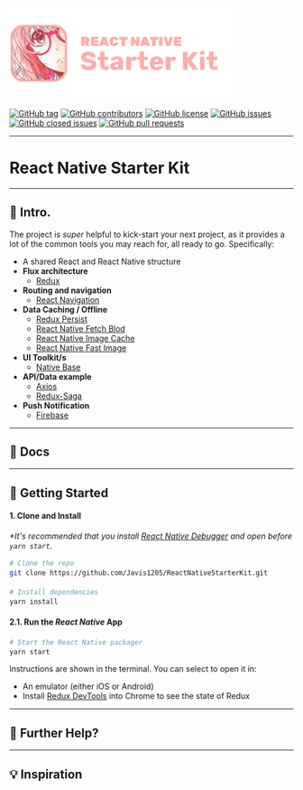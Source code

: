 <img src="/docs/rnsk-logo.png" alt="React Native Starter Kit" width="400" />

[![GitHub tag](https://img.shields.io/github/tag/Javis1205/ReactNativeStarterKit.svg?style=flat-square)](https://github.com/Javis1205/ReactNativeStarterKit/tags)
[![GitHub contributors](https://img.shields.io/github/contributors/Javis1205/ReactNativeStarterKit.svg?style=flat-square)](https://github.com/Javis1205/ReactNativeStarterKit/contributors)
[![GitHub license](https://img.shields.io/badge/license-MIT-blue.svg?style=flat-square)](https://raw.githubusercontent.com/Javis1205/ReactNativeStarterKit/master/LICENSE)
[![GitHub issues](https://img.shields.io/github/issues/Javis1205/ReactNativeStarterKit.svg?style=flat-square)](https://github.com/Javis1205/ReactNativeStarterKit/issues)
[![GitHub closed issues](https://img.shields.io/github/issues-closed/Javis1205/ReactNativeStarterKit.svg?style=flat-square)](https://github.com/Javis1205/ReactNativeStarterKit/issues-closed)
[![GitHub pull requests](https://img.shields.io/github/issues-pr/Javis1205/ReactNativeStarterKit.svg?style=flat-square)](https://github.com/Javis1205/ReactNativeStarterKit/issues-pr)

---

# React Native Starter Kit

---

## 👋 Intro.

The project is _super_ helpful to kick-start your next project, as it provides a lot of the common tools you may reach for, all ready to go. Specifically:

- A shared React and React Native structure
- __Flux architecture__
    - [Redux](https://redux.js.org/docs/introduction/)
- __Routing and navigation__
    - [React Navigation](https://https://reactnavigation.org/)
- __Data Caching / Offline__
    - [Redux Persist](https://github.com/rt2zz/redux-persist)
    - [React Native Fetch Blod](https://github.com/wkh237/react-native-fetch-blob)
    - [React Native Image Cache](https://github.com/wcandillon/react-native-img-cache)
    - [React Native Fast Image](https://github.com/DylanVann/react-native-fast-image)
- __UI Toolkit/s__
    - [Native Base](https://nativebase.io/)
- __API/Data example__
    -  [Axios](https://github.com/axios/axios/)
    -  [Redux-Saga](https://github.com/redux-saga/redux-saga/)
- __Push Notification__
    -  [Firebase](https://github.com/invertase/react-native-firebase)

---

## 📖 Docs

---

## 🚀 Getting Started

#### 1. Clone and Install

_*It's recommended that you install [React Native Debugger](https://github.com/jhen0409/react-native-debugger/releases) and open before `yarn start`._

```bash
# Clone the repo
git clone https://github.com/Javis1205/ReactNativeStarterKit.git

# Install dependencies
yarn install
```

#### 2.1. Run the _React Native_ App

```bash
# Start the React Native packager
yarn start
```

Instructions are shown in the terminal. You can select to open it in:

- An emulator (either iOS or Android)
- Install [Redux DevTools](https://chrome.google.com/webstore/detail/redux-devtools/lmhkpmbekcpmknklioeibfkpmmfibljd?hl=en) into Chrome to see the state of Redux

---

## 👊 Further Help?


---

## 💡 Inspiration